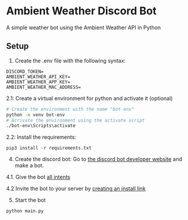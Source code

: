 # Ambient Weather Discord Bot
A simple weather bot using the Ambient Weather API in Python

## Setup

1. Create the .env file with the following syntax:
```
DISCORD_TOKEN=
AMBIENT_WEATHER_API_KEY=
AMBIENT_WEATHER_APP_KEY=
AMBIENT_WEATHER_MAC_ADDRESS=
```

2.1: Create a virtual environment for python and activate it (optional)
```bash
# Create the environment with the name "bot-env"
python -m venv bot-env
# Acrivate the environment using the activate script
./bot-env\Scripts\activate
```
2.2: Install the requirements:
```
pip3 install -r requirements.txt
```
4. Create the discord bot:
Go to [the discord bot developer website](https://discord.com/developers/applications) and make a bot.

4.1. Give the bot [all intents](https://i.imgur.com/cU09rZn.png)

4.2 Invite the bot to your server by [creating an install link](https://i.imgur.com/ELIu1IU.png)

5. Start the bot 
```
python main.py
```


